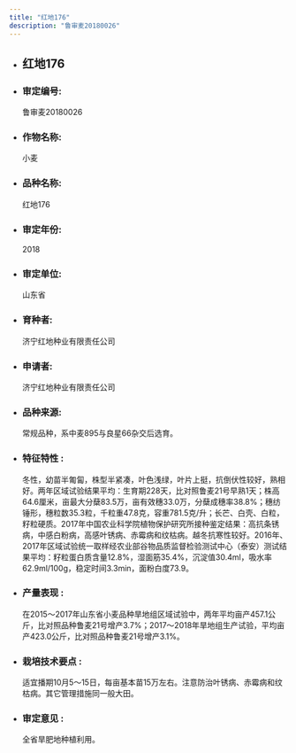 ```yaml
---
title: "红地176"
description: "鲁审麦20180026"
---
```

* ## 红地176
* ###  审定编号:  
   鲁审麦20180026

*  ### 作物名称:  
   小麦

*   ###  品种名称: 
    红地176

*   ### 审定年份: 
    2018

*   ### 审定单位:  
    山东省

*   ### 育种者:  
    济宁红地种业有限责任公司

*   ### 申请者:  
    济宁红地种业有限责任公司

*   ### 品种来源:  
    常规品种，系中麦895与良星66杂交后选育。

*   ### 特征特性 : 
    冬性，幼苗半匍匐，株型半紧凑，叶色浅绿，叶片上挺，抗倒伏性较好，熟相好。两年区域试验结果平均：生育期228天，比对照鲁麦21号早熟1天；株高64.6厘米，亩最大分蘖83.5万，亩有效穗33.0万，分蘖成穗率38.8%；穗纺锤形，穗粒数35.3粒，千粒重47.8克，容重781.5克/升；长芒、白壳、白粒，籽粒硬质。2017年中国农业科学院植物保护研究所接种鉴定结果：高抗条锈病，中感白粉病，高感叶锈病、赤霉病和纹枯病。越冬抗寒性较好。2016年、2017年区域试验统一取样经农业部谷物品质监督检验测试中心（泰安）测试结果平均：籽粒蛋白质含量12.8%，湿面筋35.4%，沉淀值30.4ml，吸水率62.9ml/100g，稳定时间3.3min，面粉白度73.9。

*   ### 产量表现 : 
    在2015～2017年山东省小麦品种旱地组区域试验中，两年平均亩产457.1公斤，比对照品种鲁麦21号增产3.7%；2017～2018年旱地组生产试验，平均亩产423.0公斤，比对照品种鲁麦21号增产3.1%。

*   ### 栽培技术要点 : 
    适宜播期10月5～15日，每亩基本苗15万左右。注意防治叶锈病、赤霉病和纹枯病。其它管理措施同一般大田。

*   ### 审定意见 : 
    全省旱肥地种植利用。
